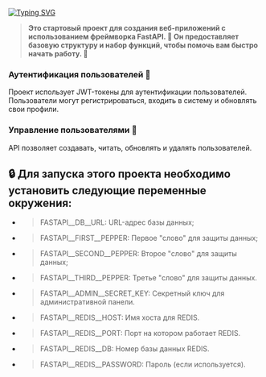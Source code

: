 [![Typing SVG](https://readme-typing-svg.herokuapp.com?font=Fira+Code&size=24&pause=1000&color=F7F7F7&background=FFFFFF00&vCenter=true&width=435&lines=%D0%A1%D1%82%D0%B0%D1%80%D1%82%D0%BE%D0%B2%D1%8B%D0%B9+%D0%BF%D1%80%D0%BE%D0%B5%D0%BA%D1%82+%D0%BD%D0%B0+FastAPI+%3AD)](https://git.io/typing-svg)


> **Это стартовый проект для создания веб-приложений с использованием фреймворка FastAPI. 🚀
> Он предоставляет базовую структуру и набор функций, чтобы помочь вам быстро начать работу. 🚀**

### Аутентификация пользователей 🔑

Проект использует JWT-токены для аутентификации пользователей. Пользователи могут регистрироваться, входить в систему 
и обновлять свои профили.

### Управление пользователями 👥

API позволяет создавать, читать, обновлять и удалять пользователей.

## 🔒 Для запуска этого проекта необходимо установить следующие переменные окружения:

- >FASTAPI__DB__URL: URL-адрес базы данных;

- >FASTAPI__FIRST__PEPPER: Первое "слово" для защиты данных;

- >FASTAPI__SECOND__PEPPER: Второе "слово" для защиты данных;

- >FASTAPI__THIRD__PEPPER: Третье "слово" для защиты данных.

- >FASTAPI__ADMIN__SECRET_KEY: Секретный ключ для административной панели.
- >FASTAPI__REDIS__HOST: Имя хоста для REDIS.
- >FASTAPI__REDIS__PORT: Порт на котором работает REDIS.
- >FASTAPI__REDIS__DB: Номер базы данных REDIS.
- >FASTAPI__REDIS__PASSWORD: Пароль (если используется).
